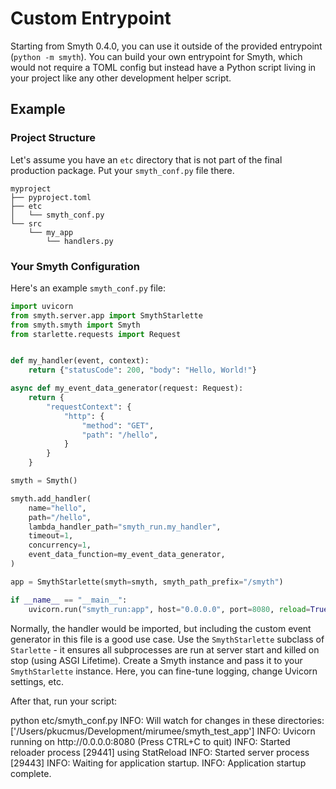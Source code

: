 # Custom Entrypoint

Starting from Smyth 0.4.0, you can use it outside of the provided entrypoint (`python -m smyth`). You can build your own entrypoint for Smyth, which would not require a TOML config but instead have a Python script living in your project like any other development helper script.

## Example

### Project Structure

Let's assume you have an `etc` directory that is not part of the final production package. Put your `smyth_conf.py` file there.

```hl_lines="3-4"
myproject
├── pyproject.toml
├── etc
│   └── smyth_conf.py
└── src
    └── my_app
        └── handlers.py
```

### Your Smyth Configuration

Here's an example `smyth_conf.py` file:

```python title="my_project/etc/smyth_conf.py" linenums="1"
import uvicorn
from smyth.server.app import SmythStarlette
from smyth.smyth import Smyth
from starlette.requests import Request


def my_handler(event, context):
    return {"statusCode": 200, "body": "Hello, World!"}

async def my_event_data_generator(request: Request):
    return {
        "requestContext": {
            "http": {
                "method": "GET",
                "path": "/hello",
            }
        }
    }

smyth = Smyth()

smyth.add_handler(
    name="hello",
    path="/hello",
    lambda_handler_path="smyth_run.my_handler",
    timeout=1,
    concurrency=1,
    event_data_function=my_event_data_generator,
)

app = SmythStarlette(smyth=smyth, smyth_path_prefix="/smyth")

if __name__ == "__main__":
    uvicorn.run("smyth_run:app", host="0.0.0.0", port=8080, reload=True)

```

Normally, the handler would be imported, but including the custom event generator in this file is a good use case. Use the `SmythStarlette` subclass of `Starlette` - it ensures all subprocesses are run at server start and killed on stop (using ASGI Lifetime). Create a Smyth instance and pass it to your `SmythStarlette` instance. Here, you can fine-tune logging, change Uvicorn settings, etc.

After that, run your script:

<div class="termy" data-termynal="" data-ty-macos="" data-ty-title="bash" data-ty-lineDelay="100">
    <span data-ty="input" data-ty-prompt="$"> python etc/smyth_conf.py</span>
    <span data-ty>INFO:     Will watch for changes in these directories: ['/Users/pkucmus/Development/mirumee/smyth_test_app']</span>
    <span data-ty>INFO:     Uvicorn running on http://0.0.0.0:8080 (Press CTRL+C to quit)</span>
    <span data-ty>INFO:     Started reloader process [29441] using StatReload</span>
    <span data-ty>INFO:     Started server process [29443]</span>
    <span data-ty>INFO:     Waiting for application startup.</span>
    <span data-ty>INFO:     Application startup complete.</span>
</div>
